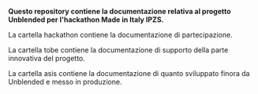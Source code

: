 **Questo repository contiene la documentazione relativa al progetto Unblended per l'hackathon Made in Italy IPZS.**

La cartella hackathon contiene la documentazione di partecipazione.

La cartella tobe contiene la documentazione di supporto della parte innovativa del progetto.

La cartella asis contiene la documentazione di quanto sviluppato finora da Unblended e messo in produzione.


